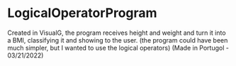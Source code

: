 # LogicalOperatorProgram
Created in VisualG, the program receives height and weight and turn it into a BMI, classifying it and showing to the user. (the program could have been much simpler, but I wanted to use the logical operators) (Made in Portugol - 03/21/2022)

